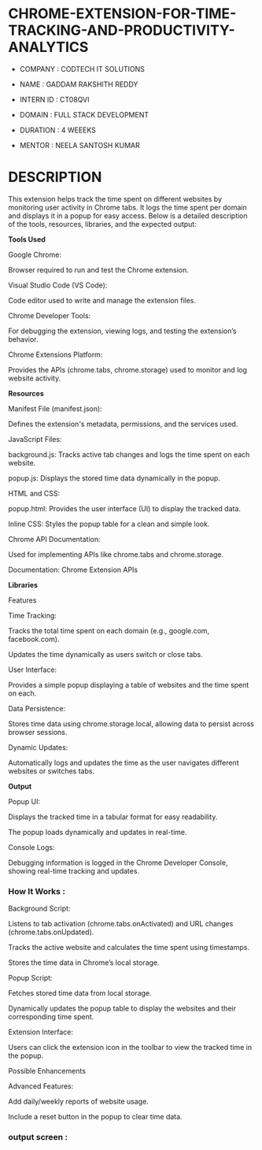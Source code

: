 # CHROME-EXTENSION-FOR-TIME-TRACKING-AND-PRODUCTIVITY-ANALYTICS

* COMPANY : CODTECH IT SOLUTIONS

* NAME : GADDAM RAKSHITH REDDY

* INTERN ID  : CT08QVI

* DOMAIN  : FULL STACK DEVELOPMENT

* DURATION  : 4 WEEEKS

* MENTOR : NEELA SANTOSH KUMAR

# DESCRIPTION 

This extension helps track the time spent on different websites by monitoring user activity in Chrome tabs. It logs the time spent per domain and displays it in a popup for easy access. Below is a detailed description of the tools, resources, libraries, and the expected output:

**Tools Used**

Google Chrome:

Browser required to run and test the Chrome extension.

Visual Studio Code (VS Code):

Code editor used to write and manage the extension files.

Chrome Developer Tools:

For debugging the extension, viewing logs, and testing the extension’s behavior.

Chrome Extensions Platform:

Provides the APIs (chrome.tabs, chrome.storage) used to monitor and log website activity.

**Resources**

Manifest File (manifest.json):

Defines the extension's metadata, permissions, and the services used.

JavaScript Files:

background.js: Tracks active tab changes and logs the time spent on each website.

popup.js: Displays the stored time data dynamically in the popup.

HTML and CSS:

popup.html: Provides the user interface (UI) to display the tracked data.

Inline CSS: Styles the popup table for a clean and simple look.

Chrome API Documentation:

Used for implementing APIs like chrome.tabs and chrome.storage.

Documentation: Chrome Extension APIs

**Libraries**

Features

Time Tracking:

Tracks the total time spent on each domain (e.g., google.com, facebook.com).

Updates the time dynamically as users switch or close tabs.

User Interface:

Provides a simple popup displaying a table of websites and the time spent on each.

Data Persistence:

Stores time data using chrome.storage.local, allowing data to persist across browser sessions.

Dynamic Updates:

Automatically logs and updates the time as the user navigates different websites or switches tabs.

**Output**

 Popup UI:
 
Displays the tracked time in a tabular format for easy readability.

The popup loads dynamically and updates in real-time.

Console Logs:

Debugging information is logged in the Chrome Developer Console, showing real-time tracking and updates.

### How It Works :

Background Script:

Listens to tab activation (chrome.tabs.onActivated) and URL changes (chrome.tabs.onUpdated).

Tracks the active website and calculates the time spent using timestamps.

Stores the time data in Chrome’s local storage.

Popup Script:

Fetches stored time data from local storage.

Dynamically updates the popup table to display the websites and their corresponding time spent.

Extension Interface:

Users can click the extension icon in the toolbar to view the tracked time in the popup.

Possible Enhancements

Advanced Features:

Add daily/weekly reports of website usage.

Include a reset button in the popup to clear time data.
 
 ### output screen :
 
